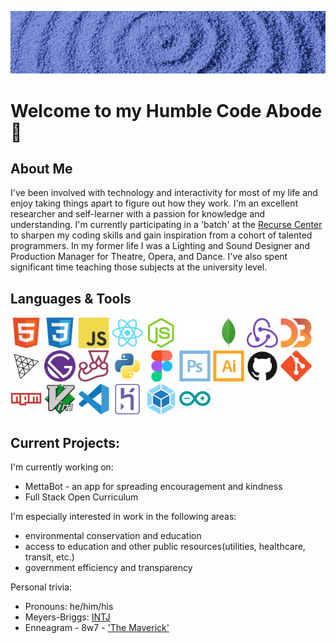 !["zen garden"](https://github.com/zenlex/zenlex/blob/main/zen-garden-banner.jpg)
# Welcome to my Humble Code Abode 🙏

## About Me
I've been involved with technology and interactivity for most of my life and enjoy taking things apart to figure out how they work. I'm an excellent researcher and self-learner with a passion for knowledge and understanding. I'm currently participating in a 'batch' at the [Recurse Center](https://www.recurse.com) to sharpen my coding skills and gain inspiration from a cohort of talented programmers. In my former life I was a Lighting and Sound Designer and Production Manager for Theatre, Opera, and Dance. I've also spent significant time teaching those subjects at the university level. 

## Languages & Tools
<div>
 <img src="https://raw.githubusercontent.com/zenlex/zenlex/main/icons/html5-original.svg" alt="html5" width=50 height=50>
<img src="https://raw.githubusercontent.com/zenlex/zenlex/main/icons/css3-original.svg" alt="css3" width=50 height=50>

<img src="https://raw.githubusercontent.com/zenlex/zenlex/main/icons/javascript-original.svg" alt="javascript" width=50 height=50>
 <img src="https://raw.githubusercontent.com/zenlex/zenlex/main/icons/react-original.svg" alt="react" width=50 height=50>
<img src="https://raw.githubusercontent.com/zenlex/zenlex/main/icons/nodejs-original.svg" alt="nodejs" width=50 height=50>
 <img src="https://raw.githubusercontent.com/zenlex/zenlex/main/icons/express-original.svg" alt="express" width=50 height=50>
 <img src="https://raw.githubusercontent.com/zenlex/zenlex/main/icons/mongodb-original.svg" alt="mongodb" width=50 height=50>
 <img src="https://raw.githubusercontent.com/zenlex/zenlex/main/icons/redux-original.svg" alt="redux" width=50 height=50>
 <img src="https://raw.githubusercontent.com/zenlex/zenlex/main/icons/d3js-original.svg" alt="d3js" width=50 height=50>
 <img src="https://raw.githubusercontent.com/zenlex/zenlex/main/icons/threejs-original.svg" alt="three js" width=50 height=50>
<img src="https://raw.githubusercontent.com/zenlex/zenlex/main/icons/gatsby-original.svg" alt="gatsby" width=50 height=50>
<img src="https://raw.githubusercontent.com/zenlex/zenlex/main/icons/jest-plain.svg" alt="jest" width=50 height=50>
 <img src="https://raw.githubusercontent.com/zenlex/zenlex/main/icons/python-original.svg" alt="python" width=50 height=50>
<img src="https://raw.githubusercontent.com/zenlex/zenlex/main/icons/figma-original.svg" alt="figma" width=50 height=50>
 <img src="https://raw.githubusercontent.com/zenlex/zenlex/main/icons/photoshop-line.svg" alt="photoshop" width=50 height=50>
<img src="https://raw.githubusercontent.com/zenlex/zenlex/main/icons/illustrator-line.svg" alt="illustrator" width=50 height=50>
 <img src="https://raw.githubusercontent.com/zenlex/zenlex/main/icons/github-original.svg" alt="github" width=50 height=50>
<img src="https://raw.githubusercontent.com/zenlex/zenlex/main/icons/git-original.svg" alt="git" width=50 height=50>
<img src="https://raw.githubusercontent.com/zenlex/zenlex/main/icons/npm-original-wordmark.svg" alt="npm" width=50 height=50>
<img src="https://raw.githubusercontent.com/zenlex/zenlex/main/icons/vim-original.svg" alt="vim" width=50 height=50>
<img src="https://raw.githubusercontent.com/zenlex/zenlex/main/icons/vscode-original.svg" alt="vs code" width=50 height=50>
 <img src="https://raw.githubusercontent.com/zenlex/zenlex/main/icons/heroku-original.svg" alt="heroku" width=50 height=50>
<img src="https://raw.githubusercontent.com/zenlex/zenlex/main/icons/webpack-original.svg" alt="webpack" width=50 height=50>
  <img src="https://raw.githubusercontent.com/zenlex/zenlex/main/icons/arduino-original.svg" alt="arduino" width=50 height=50>
</div>

## Current Projects:
I'm currently working on:
- MettaBot - an app for spreading encouragement and kindness
- Full Stack Open Curriculum

I'm especially interested in work in the following areas: 
 - environmental conservation and education
 - access to education and other public resources(utilities, healthcare, transit, etc.)
 - government efficiency and transparency

Personal trivia:
- Pronouns: he/him/his
- Meyers-Briggs: [INTJ](https://www.16personalities.com/intj-personality)
- Enneagram - 8w7 - ['The Maverick'](https://www.enneagraminstitute.com/type-8) 
